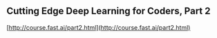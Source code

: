 ## Cutting Edge Deep Learning for Coders, Part 2
  
  [http://course.fast.ai/part2.html](http://course.fast.ai/part2.html)
